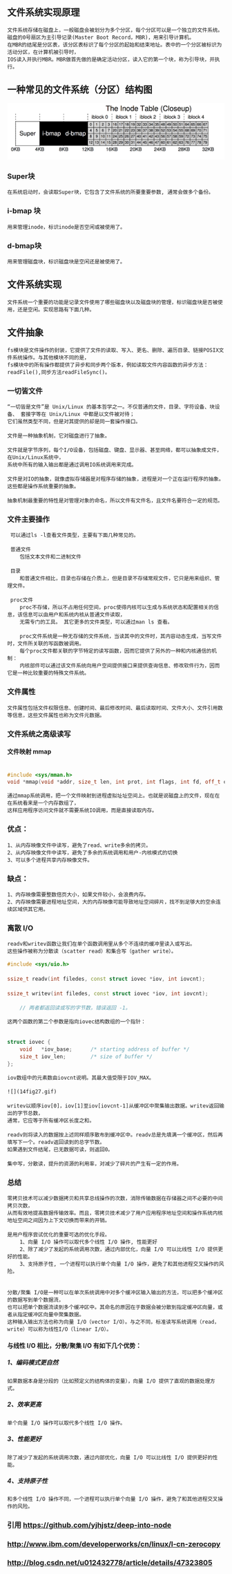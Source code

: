 ## 文件系统实现原理

    文件系统存储在磁盘上，一般磁盘会被划分为多个分区，每个分区可以是一个独立的文件系统。
    磁盘的0号扇区为主引导记录(Master Boot Record，MBR)，用来引导计算机。
    在MBR的结尾是分区表，该分区表标识了每个分区的起始和结束地址。表中的一个分区被标识为活动分区，在计算机被引导时，
    IOS读入并执行MBR。MBR做首先做的是确定活动分区，读入它的第一个块，称为引导块，并执行。
    
    
    
## 一种常见的文件系统（分区）结构图
 
 ![](filesystem.png)
 
### Super块

    在系统启动时，会读取Super块，它包含了文件系统的所要重要参数, 通常会做多个备份。

### i-bmap 块

    用来管理inode，标识inode是否空闲或被使用了。

### d-bmap块

    用来管理磁盘块，标识磁盘块是空闲还是被使用了。
    
    
    
## 文件系统实现

    文件系统一个重要的功能是记录文件使用了哪些磁盘块以及磁盘块的管理，标识磁盘块是否被使用，还是空闲。实现思路有下面几种。

    
    
 
 
 
 
 
 
 
 

## 文件抽象

    fs模块是文件操作的封装，它提供了文件的读取、写入、更名、删除、遍历目录、链接POSIX文件系统操作。与其他模块不同的是，
    fs模块中的所有操作都提供了异步和同步两个版本，例如读取文件内容函数的异步方法：readFile(),同步方法readFileSync()。
 

### 一切皆文件
    “一切皆是文件”是 Unix/Linux 的基本哲学之一。不仅普通的文件，目录、字符设备、块设备、 套接字等在 Unix/Linux 中都是以文件被对待；
    它们虽然类型不同，但是对其提供的却是同一套操作接口。
 
    文件是一种抽象机制，它对磁盘进行了抽象。
    
    文件就是字节序列，每个I/O设备，包括磁盘、键盘、显示器、甚至网络，都可以抽象成文件，在Unix/Linux系统中，
    系统中所有的输入输出都是通过调用IO系统调用来完成。
 
    文件是对IO的抽象，就像虚拟存储器是对程序存储的抽象，进程是对一个正在运行程序的抽象。这些都是操作系统重要的抽象。
    
    抽象机制最重要的特性是对管理对象的命名，所以文件有文件名，且文件名要符合一定的规范。
 
### 文件主要操作
 
     可以通过ls -l查看文件类型，主要有下面几种常见的。
     
     普通文件
        包括文本文件和二进制文件
        
     目录
        和普通文件相比，目录也存储在介质上，但是目录不存储常规文件，它只是用来组织、管理文件。
     
     proc文件
        proc不存储，所以不占用任何空间，proc使得内核可以生成与系统状态和配置相关的信息，该信息可以由用户和系统内核从普通文件读取，
        无需专门的工具。 其它更多的文件类型，可以通过man ls 查看。

        proc文件系统是一种无存储的文件系统，当读其中的文件时，其内容动态生成，当写文件时，文件所关联的写函数被调用。
        每个proc文件都关联的字节特定的读写函数，因而它提供了另外的一种和内核通信的机制：
        内核部件可以通过该文件系统向用户空间提供接口来提供查询信息、修改软件行为，因而它是一种比较重要的特殊文件系统。
 
 
### 文件属性

    文件属性包括文件权限信息、创建时间、最后修改时间、最后读取时间、文件大小、文件引用数等信息，这些文件属性也称为文件元数据。
 
 
### 文件系统之高级读写
    
#### 文件映射 mmap
    
```C++

#include <sys/mman.h>
void *mmap(void *addr, size_t len, int prot, int flags, int fd, off_t offset);

```

    通过mmap系统调用，把一个文件映射到进程虚拟址址空间上。也就是说磁盘上的文件，现在在在系统看来是一个内存数组了，
    这样应用程序访问文件就不需要系统IO调用，而是直接读取内存。
    
    
### 优点：
    1、从内存映像文件中读写，避免了read、write多余的拷贝。
    2、从内存映像文件中读写，避免了多余的系统调用和用户-内核模式的切换
    3、可以多个进程共享内存映像文件。


### 缺点：
    1、内存映像需要整数倍页大小，如果文件较小，会浪费内存。
    2、内存映像需要进程地址空间，大的内存映像可能导致地址空间碎片，找不到足够大的空余连续区域供其它用。
 
 
 
### 离散 I/O
    
    readv和writev函数让我们在单个函数调用里从多个不连续的缓冲里读入或写出。
    这些操作被称为分散读（scatter read）和集合写（gather write）。
 
```C++
#include <sys/uio.h>

ssize_t readv(int filedes, const struct iovec *iov, int iovcnt);

ssize_t writev(int filedes, const struct iovec *iov, int iovcnt);

    // 两者都返回读或写的字节数，错误返回 -1。

``` 
 
    这两个函数的第二个参数是指向iovec结构数组的一个指针：

```C++

struct iovec {
    void   *iov_base;      /* starting address of buffer */
    size_t iov_len;        /* size of buffer */
};

```
    
    iov数组中的元素数由iovcnt说明。其最大值受限于IOV_MAX。 
    
    ![](14fig27.gif)
    
    writev以顺序iov[0]，iov[1]至iov[iovcnt-1]从缓冲区中聚集输出数据。writev返回输出的字节总数，
    通常，它应等于所有缓冲区长度之和。
    
    readv则将读入的数据按上述同样顺序散布到缓冲区中。readv总是先填满一个缓冲区，然后再填写下一个。readv返回读到的总字节数。
    如果遇到文件结尾，已无数据可读，则返回0。
 
    集中写，分散读，提升的资源的利用率，对减少了碎片的产生有一定的作用。

### 总结
    
    零拷贝技术可以减少数据拷贝和共享总线操作的次数，消除传输数据在存储器之间不必要的中间拷贝次数，
    从而有效地提高数据传输效率。而且，零拷贝技术减少了用户应用程序地址空间和操作系统内核地址空间之间因为上下文切换而带来的开销。

    是用户程序尝试优化的重要可选的优化手段。
        1、向量 I/O 操作可以取代多个线性 I/O 操作, 性能更好
        2、除了减少了发起的系统调用次数，通过内部优化，向量 I/O 可以比线性 I/O 提供更好的性能。
        3、支持原子性, 一个进程可以执行单个向量 I/O 操作，避免了和其他进程交叉操作的风险。
        
    
    分散/聚集 I/O是一种可以在单次系统调用中对多个缓冲区输入输出的方法，可以把多个缓冲区的数据写到单个数据流，
    也可以把单个数据流读到多个缓冲区中。其命名的原因在于数据会被分散到指定缓冲区向量，或者从指定缓冲区向量中聚集数据。
    这种输入输出方法也称为向量 I/O（vector I/O）。与之不同，标准读写系统调用（read，write）可以称为线性I/O（linear I/O）。
    

#### 与线性 I/O 相比，分散/聚集 I/O 有如下几个优势：
    
##### 1、编码模式更自然
    
    如果数据本身是分段的（比如预定义的结构体的变量），向量 I/O 提供了直观的数据处理方式。
    
##### 2、效率更高
    
    单个向量 I/O 操作可以取代多个线性 I/O 操作。
    
#####  3、性能更好
    
    除了减少了发起的系统调用次数，通过内部优化，向量 I/O 可以比线性 I/O 提供更好的性能。
    
##### 4、支持原子性
    
    和多个线性 I/O 操作不同，一个进程可以执行单个向量 I/O 操作，避免了和其他进程交叉操作的风险。
    

 
 
### 引用 https://github.com/yjhjstz/deep-into-node
### http://www.ibm.com/developerworks/cn/linux/l-cn-zerocopy
###  http://blog.csdn.net/u012432778/article/details/47323805